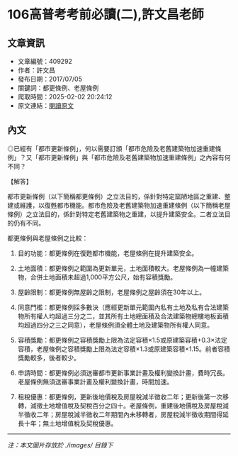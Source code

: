 # 106高普考考前必讀(二),許文昌老師

## 文章資訊
- 文章編號：409292
- 作者：許文昌
- 發布日期：2017/07/05
- 關鍵詞：都更條例、老屋條例
- 爬取時間：2025-02-02 20:24:12
- 原文連結：[閱讀原文](https://real-estate.get.com.tw/Columns/detail.aspx?no=409292)

## 內文
◎已經有「都市更新條例」，何以需要訂頒「都市危險及老舊建築物加速重建條例」？又「都市更新條例」與「都市危險及老舊建築物加速重建條例」之內容有何不同？

【解答】

都市更新條例（以下簡稱都更條例）之立法目的，係針對特定窳陋地區之重建、整建或維護，以復甦都市機能。都市危險及老舊建築物加速重建條例（以下簡稱老屋條例）之立法目的，係針對特定老舊建築物之重建，以提升建築安全。二者立法目的仍有不同。

都更條例與老屋條例之比較：

1. 目的功能：都更條例在復甦都市機能，老屋條例在提升建築安全。

2. 土地面積：都更條例之範圍為更新單元，土地面積較大。老屋條例為一幢建築物，合併土地面積未超過1,000平方公尺，始有容積獎勵。

3. 屋齡限制：都更條例無屋齡之限制，老屋條例之屋齡須在30年以上。

4. 同意門檻：都更條例採多數決（應經更新單元範圍內私有土地及私有合法建築物所有權人均超過三分之二，並其所有土地總面積及合法建築物總樓地板面積均超過四分之三之同意），老屋條例須全體土地及建築物所有權人同意。

5. 容積獎勵：都更條例之容積獎勵上限為法定容積×1.5或原建築容積+0.3×法定容積，老屋條例之容積獎勵上限為法定容積×1.3或原建築容積×1.15。前者容積獎勵較多，後者較少。

6. 申請時間：都更條例必須送審都市更新事業計畫及權利變換計畫，費時冗長。老屋條例無須送審事業計畫及權利變換計畫，時間加速。

7. 租稅優惠：都更條例，更新後地價稅及房屋稅減半徵收二年；更新後第一次移轉，減徵土地增值稅及契稅百分之四十。老屋條例，重建後地價稅及房屋稅減半徵收二年；房屋稅減半徵收二年期間內未移轉者，房屋稅減半徵收期間得延長十年；無土地增值稅及契稅優惠。
---
*注：本文圖片存放於 ./images/ 目錄下*
